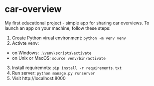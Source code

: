 # car-overview
My first educational project - simple app for sharing car overviews.
To launch an app on your machine, follow these steps:
1. Create Python virual environment: ```python -m venv venv```
2. Activte venv: 
  - on Windows: ```.\venv\scripts\activate```
  - on Unix or MacOS: ```source venv/bin/activate```
3. Install requiremnts: ```pip install -r requirements.txt```
4. Run server: ```python manage.py runserver```
5. Visit http://localhost:8000
